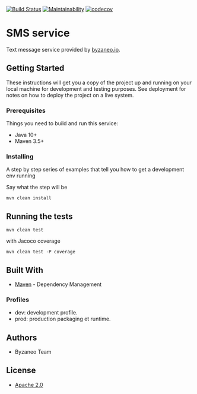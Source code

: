 [![Build Status](https://travis-ci.com/Byzaneo/sms.svg?branch=master)](https://travis-ci.com/Byzaneo/sms)
[![Maintainability](https://api.codeclimate.com/v1/badges/6a38f084735af25539cd/maintainability)](https://codeclimate.com/github/Byzaneo/sms/maintainability)
[![codecov](https://codecov.io/gh/Byzaneo/sms/branch/master/graph/badge.svg)](https://codecov.io/gh/Byzaneo/sms)

# SMS service

Text message service provided by [byzaneo.io](https://byzaneo.io).

## Getting Started

These instructions will get you a copy of the project up and running on your local machine for development and testing purposes. See deployment for notes on how to deploy the project on a live system.

### Prerequisites

Things you need to build and run this service:
- Java 10+
- Maven 3.5+

### Installing

A step by step series of examples that tell you how to get a development env running

Say what the step will be

```
mvn clean install
```

## Running the tests

```
mvn clean test
```

with Jacoco coverage

```
mvn clean test -P coverage
```

## Built With

* [Maven](https://maven.apache.org/) - Dependency Management

### Profiles

* dev: development profile. 
* prod: production packaging et runtime.

## Authors

* Byzaneo Team 

## License

* [Apache 2.0](./LICENSE)